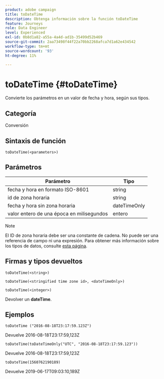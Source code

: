 ```yaml
---
product: adobe campaign
title: toDateTime
description: Obtenga información sobre la función toDateTime
feature: Journeys
role: Data Engineer
level: Experienced
exl-id: 0b8d1a82-a55a-4a4d-ad1b-35499d52b469
source-git-commit: 2aa73498f44f22a70bb2268afca7d1a62e434542
workflow-type: tm+mt
source-wordcount: '93'
ht-degree: 11%

---
```


# toDateTime {#toDateTime}

Convierte los parámetros en un valor de fecha y hora, según sus tipos.

## Categoría

Conversión

## Sintaxis de función

`toDateTime(<parameters>)`

## Parámetros

| Parámetro | Tipo |
|-----------|------------------|
| fecha y hora en formato ISO-8601 | string |
| id de zona horaria | string |
| fecha y hora sin zona horaria | dateTimeOnly |
| valor entero de una época en milisegundos | entero |

>[!NOTE]
>
>El ID de zona horaria debe ser una constante de cadena. No puede ser una referencia de campo ni una expresión. Para obtener más información sobre los tipos de datos, consulte [esta página](../expression/data-types.md).

## Firmas y tipos devueltos

`toDateTime(<string>)`

`toDateTime(<stringified time zone id>, <dateTimeOnly>)`

`toDateTime(<integer>)`

Devolver un **dateTime**.

<!--`toDateTime(<year>,<month>,<dayOfMonth>,<hour>,<minute>,<second>)`

Returns a date time with default time zone UTC.

`toDateTime(<year>,<month>,<dayOfMonth>)`
`toDateTime(<stringified timeZone>,<year>,<month>,<dayOfMonth>)`
`toDateTime(<timeZone>,<year>,<month>,<dayOfMonth>)`

Return a datetime where hour, minute and second set to 0.

`toDateTime(<stringified timeZone>,<year>,<month>,<dayOfMonth>,<hour>,<minute>,<second>)`
`toDateTime(<string>)`
`toDateTime(<string>,<integer>)`
`toDateTime(<stringified timeZone>,<dateTimeOnly)`

`toDateTime(<timeZone>,<integer>)`

Return a datetime.

-->

## Ejemplos

`toDateTime ("2016-08-18T23:17:59.123Z")`

Devuelve 2016-08-18T23:17:59,123Z

`toDateTime(toDateTimeOnly("UTC", "2016-08-18T23:17:59.123"))`

Devuelve 2016-08-18T23:17:59,123Z

`toDateTime(1560762190189)`

Devuelve 2019-06-17T09:03:10,189Z

<!--`toDateTime ("2016-08-18T23:17:59.123", "UTC")`

Returns 2016-08-18T23:17:59.123Z.

`toDateTime("Z",2016,8,18,23,17,59)`

Returns 2016-08-18T23:17:59.000Z.

`toDateTime("Z",2016,8,18)`

Returns 2016-08-18T00:00:00.000Z.-->
